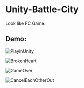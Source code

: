 # Unity-Battle-City
Look like FC Game.

## Demo:
![PlayinUnity](https://raw.githubusercontent.com/Sonic853/Unity-Battle-City/master/.image/Unity-Battle-City-1.gif?20181203 "PlayinUnity")

![BrokenHeart](https://raw.githubusercontent.com/Sonic853/Unity-Battle-City/master/.image/Unity-Battle-City-2.gif?20181203 "BrokenHeart")

![GameOver](https://raw.githubusercontent.com/Sonic853/Unity-Battle-City/master/.image/Unity-Battle-City-3.gif?20181203 "GameOver")

![CancelEachOtherOut](https://raw.githubusercontent.com/Sonic853/Unity-Battle-City/master/.image/Unity-Battle-City-4.gif?20181203 "CancelEachOtherOut")
